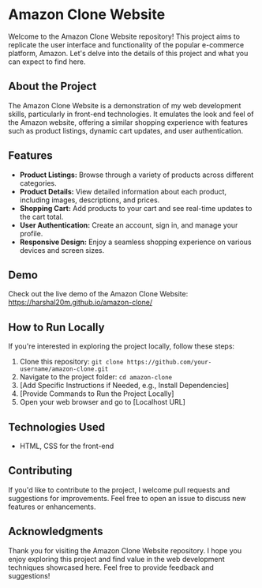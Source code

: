 
# Amazon Clone Website


Welcome to the Amazon Clone Website repository! This project aims to replicate the user interface and functionality of the popular e-commerce platform, Amazon. Let's delve into the details of this project and what you can expect to find here.

## About the Project

The Amazon Clone Website is a demonstration of my web development skills, particularly in front-end technologies. It emulates the look and feel of the Amazon website, offering a similar shopping experience with features such as product listings, dynamic cart updates, and user authentication.

## Features

- **Product Listings:** Browse through a variety of products across different categories.
- **Product Details:** View detailed information about each product, including images, descriptions, and prices.
- **Shopping Cart:** Add products to your cart and see real-time updates to the cart total.
- **User Authentication:** Create an account, sign in, and manage your profile.
- **Responsive Design:** Enjoy a seamless shopping experience on various devices and screen sizes.

## Demo

Check out the live demo of the Amazon Clone Website: https://harshal20m.github.io/amazon-clone/

## How to Run Locally

If you're interested in exploring the project locally, follow these steps:

1. Clone this repository: `git clone https://github.com/your-username/amazon-clone.git`
2. Navigate to the project folder: `cd amazon-clone`
3. [Add Specific Instructions if Needed, e.g., Install Dependencies]
4. [Provide Commands to Run the Project Locally]
5. Open your web browser and go to [Localhost URL]

## Technologies Used

- HTML, CSS for the front-end

## Contributing

If you'd like to contribute to the project, I welcome pull requests and suggestions for improvements. Feel free to open an issue to discuss new features or enhancements.

## Acknowledgments

Thank you for visiting the Amazon Clone Website repository. I hope you enjoy exploring this project and find value in the web development techniques showcased here. Feel free to provide feedback and suggestions!
